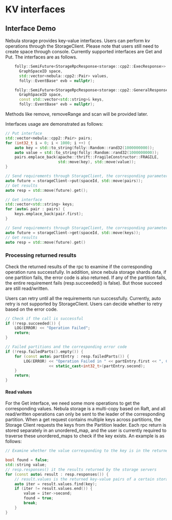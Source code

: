# KV interfaces

## Interface Demo

Nebula storage provides key-value interfaces. Users can perform kv operations through the StorageClient. Please note that users still need to create space through console. Currently supported interfaces are Get and Put. The interfaces are as follows.

```cpp
    folly::SemiFuture<StorageRpcResponse<storage::cpp2::ExecResponse>> put(
      GraphSpaceID space,
      std::vector<nebula::cpp2::Pair> values,
      folly::EventBase* evb = nullptr);

    folly::SemiFuture<StorageRpcResponse<storage::cpp2::GeneralResponse>> get(
      GraphSpaceID space,
      const std::vector<std::string>& keys,
      folly::EventBase* evb = nullptr);
```

Methods like remove, removeRange and scan will be provided later.

Interfaces usage are demonstrated as follows:

```cpp
// Put interface
std::vector<nebula::cpp2::Pair> pairs;
for (int32_t i = 0; i < 1000; i ++) {
    auto key = std::to_string(folly::Random::rand32(1000000000));
    auto value = std::to_string(folly::Random::rand32(1000000000));
    pairs.emplace_back(apache::thrift::FragileConstructor::FRAGILE,
                       std::move(key), std::move(value));
}

// Send requirements through StorageClient, the corresponding parameter is spaceId, the key-value pairs to put
auto future = storageClient->put(spaceId, std::move(pairs));
// Get results
auto resp = std::move(future).get();
```

```cpp
// Get interface
std::vector<std::string> keys;
for (auto& pair : pairs) {
    keys.emplace_back(pair.first);
}

// Send requirements through StorageClient, the corresponding parameter is spaceId, the keys to get
auto future = storageClient->get(spaceId, std::move(keys));
// Get results
auto resp = std::move(future).get()
```

### Processing returned results

Check the returned results of the rpc to examine if the corresponding operation runs successfully. In addition, since nebula storage shards data, if one partition fails, the error code is also returned. If any of the partition fails, the entire requirement fails (resp.succeeded() is false). But those succeed are still read/written.

Users can retry until all the requirements run successfully. Currently, auto retry is not supported by StorageClient. Users can decide whether to retry based on the error code.

```cpp
// Check if the call is successful
if (!resp.succeeded()) {
    LOG(ERROR) << "Operation Failed";
    return;
}

// Failed partitions and the corresponding error code
if (!resp.failedParts().empty()) {
    for (const auto& partEntry : resp.failedParts()) {
        LOG(ERROR) << "Operation Failed in " << partEntry.first << ", Code: "
                   << static_cast<int32_t>(partEntry.second);
    }
    return;
}
```

#### Read values

For the Get interface, we need some more operations to get the corresponding values. Nebula storage is a multi-copy based on Raft, and all read/written operations can only be sent to the leader of the corresponding partition. When a get request contains multiple keys across partitions, the Storage Client requests the keys from the Partition leader. Each rpc return is stored separately in an unordered_map, and the user is currently required to traverse these unordered_maps to check if the key exists. An example is as follows:

```cpp
// Examine whether the value corresponding to the key is in the returned result. If it exists, it is saved in the value.

bool found = false;
std::string value;
// resp.responses() it the results returned by the storage servers
for (const auto& result : resp.responses()) {
    // result.values is the returned key-value pairs of a certain storage server
    auto iter = result.values.find(key);
    if (iter != result.values.end()) {
        value = iter->second;
        found = true;
        break;
    }
}

```
